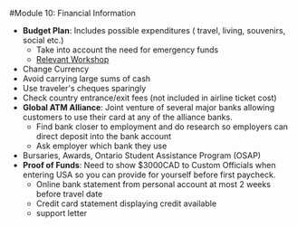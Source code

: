 #Module 10: Financial Information
- **Budget Plan**: Includes possible expenditures ( travel, living, souvenirs, social etc.)
  - Take into account the need for emergency funds
  - [Relevant Workshop](https://uwaterloo.ca/career-action/appointments-workshops)
- Change Currency
- Avoid carrying large sums of cash
- Use traveler's cheques sparingly
- Check country entrance/exit fees (not included in airline ticket cost)
- **Global ATM Alliance**: Joint venture of several major banks allowing customers to use their card at any of the alliance banks.
  - Find bank closer to employment and do research so employers can direct deposit into the bank account
  - Ask employer which bank they use
- Bursaries, Awards, Ontario Student Assistance Program (OSAP)
- **Proof of Funds**: Need to show $3000CAD to Custom Officials when entering USA so you can provide for yourself before first paycheck.
  - Online bank statement from personal account at most 2 weeks before travel date
  - Credit card statement displaying credit available
  - support letter
